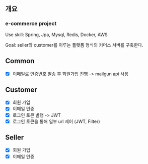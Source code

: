## 개요
### e-commerce project

Use skill: Spring, Jpa, Mysql, Redis, Docker, AWS

Goal: seller와 customer를 이루는 플랫폼 형식의 커머스 서버를 구축한다.

## Common
- [x] 이메일로 인증번호 발송 후 회원가입 진행 -> mailgun api 사용

## Customer
- [x] 회원 가입
- [x] 이메일 인증
- [x] 로그인 토큰 발행 -> JWT 
- [x] 로그인 토큰을 통해 일부 url 제어 (JWT, Filter)

## Seller
- [x] 회원 가입
- [x] 이메일 인증